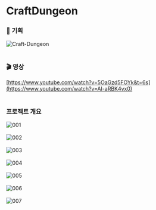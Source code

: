 # CraftDungeon

### 💾 기획
![Craft-Dungeon](https://github.com/sejin0000/CraftDungeon/assets/141595995/a51fa680-25a6-42b1-8cdb-8e58666b8c83)
<br/>
<br/>
### 🎬 영상 
[https://www.youtube.com/watch?v=5OaGzd5FOYk&t=6s](https://www.youtube.com/watch?v=AI-aRBK4vx0)
<br/>
<br/>


### 프로젝트 개요

![001](https://github.com/sejin0000/CraftDungeon/assets/141595995/50dc34b9-fc94-4f13-9193-49812d8bac6e)
<br/>
<br/>
![002](https://github.com/sejin0000/CraftDungeon/assets/141595995/a41afe6a-a3db-46c3-88b4-8824c2cb1b7e)
<br/>
<br/>
![003](https://github.com/sejin0000/CraftDungeon/assets/141595995/afabfebb-8f71-438d-84aa-f0180dc15b9c)
<br/>
<br/>
![004](https://github.com/sejin0000/CraftDungeon/assets/141595995/25e7e2d5-9a93-4195-a686-e8c024ff46b2)
<br/>
<br/>
![005](https://github.com/sejin0000/CraftDungeon/assets/141595995/909cf6fb-17eb-44cb-af30-9c1674999535)
<br/>
<br/>
![006](https://github.com/sejin0000/CraftDungeon/assets/141595995/600b27b8-f7a1-48eb-b1f2-af3be94f89ba)
<br/>
<br/>
![007](https://github.com/sejin0000/CraftDungeon/assets/141595995/7c8b667f-7e51-4e3b-900b-76e825b1d6d1)
<br/>
<br/>
